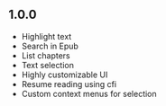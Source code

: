 ## 1.0.0

 - Highlight text
 - Search in Epub
 - List chapters
 - Text selection
 - Highly customizable UI
 - Resume reading using cfi
 - Custom context menus for selection
